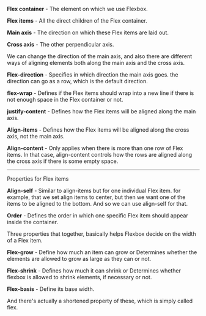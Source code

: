 **Flex container** - The element on which we use Flexbox.

**Flex items** - All the direct children of the Flex container.

**Main axis** - The direction on which these Flex items are laid out.

**Cross axis** - The other perpendicular axis. 

We can change the direction of the main axis, and also there are different ways of aligning elements both along the main axis and the cross axis.

**Flex-direction** - Specifies in which direction the main axis goes. the direction can go as a row, which is the default direction.

**flex-wrap** - Defines if the Flex items should wrap into a new line if there is not enough space in the Flex container or not.

**justify-content** - Defines how the Flex items will be aligned along the main axis.

**Align-items** - Defines how the Flex items will be aligned along the cross axis, not the main axis.

**Align-content** - Only applies when there is more than one row of Flex items. In that case, align-content controls how the rows are aligned along the cross axis if there is some empty space.

---

Properties for Flex items 

**Align-self** - Similar to align-items but for one individual Flex item. for example, that we set align items to center, but then we want one of the items to be aligned to the bottom. And so we can use align-self for that.

**Order** - Defines the order in which one specific Flex item should appear inside the container. 

Three properties that together, basically helps Flexbox decide on the width of a Flex item.

**Flex-grow** - Define how much an item can grow or Determines whether the elements are allowed to grow as large as they can or not.

**Flex-shrink** - Defines how much it can shrink or Determines whether flexbox is allowed to shrink elements, if necessary or not.

**Flex-basis** - Define its base width.

And there's actually a shortened property of these, which is simply called flex.
